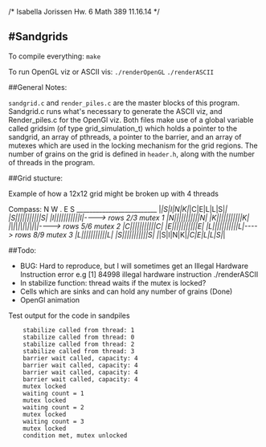 /* 
   Isabella Jorissen
   Hw. 6
   Math 389
   11.16.14
 */

#Sandgrids
--------------

To compile everything:
`make`

To run OpenGL viz or ASCII vis:
`./renderOpenGL`
`./renderASCII`
 
##General Notes:

 `sandgrid.c` and `render_piles.c` are the master blocks of this program. Sandgrid.c runs what's necessary to generate the ASCII viz, and Render_piles.c for the OpenGl viz. 
 Both files make use of a global variable called gridsim (of type grid_simulation_t) which
 holds a pointer to the sandgrid, an array of pthreads, a pointer to the barrier, and an
 array of mutexes which are used in the locking mechanism for the grid regions. 
 The number of grains on the grid is defined in `header.h`, along with the number of threads in the program. 


##Grid stucture:

Example of how a 12x12 grid might be broken up with 4 threads

Compass: 
     N
   W . E
     S
    _________________________
    |*|S|I|N|K|*|C|E|L|L|S|*|
    |S|_|_|_|_|_|_|_|_|_|_|S|
    |I|_|_|_|_|_|_|_|_|_|_|I|----> rows 2/3 mutex 1
    |N|_|_|_|_|_|_|_|_|_|_|N|
    |K|_|_|_|_|_|_|_|_|_|_|K|
    |*|_|_|_|_|_|_|_|_|_|_|*|----> rows 5/6 mutex 2
    |C|_|_|_|_|_|_|_|_|_|_|C|
    |E|_|_|_|_|_|_|_|_|_|_|E|
    |L|_|_|_|_|_|_|_|_|_|_|L|----> rows 8/9 mutex 3
    |L|_|_|_|_|_|_|_|_|_|_|L|
    |S|_|_|_|_|_|_|_|_|_|_|S|
    |*|S|I|N|K|*|C|E|L|L|S|*|


##Todo:
* BUG: Hard to reproduce, but I will sometimes get an Illegal Hardware Instruction error
  e.g [1]    84998 illegal hardware instruction  ./renderASCII
* In stabilize function: thread waits if the mutex is locked? 
* Cells which are sinks and can hold any number of grains (Done)
* OpenGl animation


Test output for the code in sandpiles

```
	stabilize called from thread: 1
	stabilize called from thread: 0
	stabilize called from thread: 2
	stabilize called from thread: 3
	barrier wait called, capacity: 4
	barrier wait called, capacity: 4
	barrier wait called, capacity: 4
	barrier wait called, capacity: 4
	mutex locked
	waiting count = 1
	mutex locked
	waiting count = 2
	mutex locked
	waiting count = 3
	mutex locked
	condition met, mutex unlocked
```
